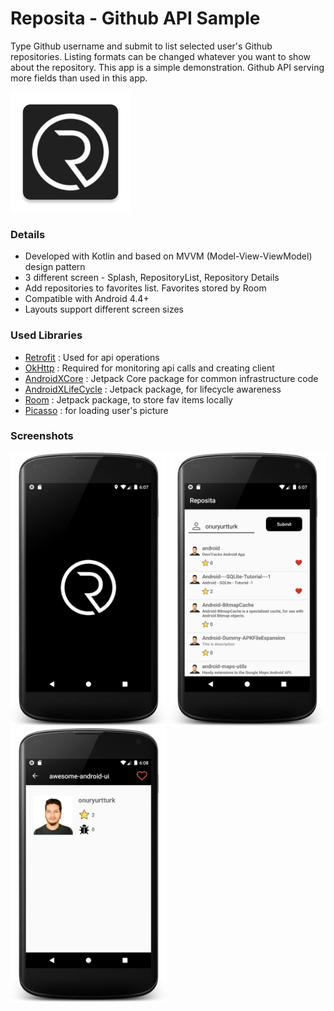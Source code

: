 # Reposita - Github API Sample

Type Github username and submit to list selected user's Github repositories. Listing formats can be changed whatever you want to show about the repository. This app is a simple demonstration. Github API serving more fields than used in this app. 

![alt text](https://github.com/onuryurtturk/Reposita/blob/master/app/src/main/res/mipmap-xxxhdpi/ic_launcher.png "Logo")

### Details

- Developed with Kotlin and based on MVVM (Model-View-ViewModel) design pattern
- 3 different screen - Splash, RepositoryList, Repository Details  
- Add repositories to favorites list. Favorites stored by Room
- Compatible with Android 4.4+
- Layouts support different screen sizes

### Used Libraries

- [Retrofit](https://github.com/square/retrofit)  : Used for api operations
- [OkHttp](https://github.com/square/okhttp) : Required for monitoring api calls and creating client
- [AndroidXCore](https://developer.android.com/jetpack/androidx/releases/core) : Jetpack Core package for common infrastructure code
- [AndroidXLifeCycle](https://developer.android.com/jetpack/androidx/releases/lifecycle) : Jetpack package, for lifecycle awareness
- [Room](https://developer.android.com/jetpack/androidx/releases/room) : Jetpack package, to store fav items locally
- [Picasso](https://square.github.io/picasso/) : for loading user's picture

### Screenshots

<img src="https://github.com/onuryurtturk/Reposita/blob/master/screenshots/ss1.png" width="250"> <img src="https://github.com/onuryurtturk/Reposita/blob/master/screenshots/ss2.png" width="250">  <img src="https://github.com/onuryurtturk/Reposita/blob/master/screenshots/ss3.png" width="250"> 

